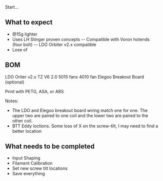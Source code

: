 Start...

## What to expect
- @15g lighter
- Uses LH Stinger proven concepts
-- Compatible with Voron hotends (four bolt)
-- LDO Orbiter v2.x compatible
- Lose of 

## BOM
LDO Oriter v2.x
TZ V6 2.0
5015 fans
4010 fan
Elegoo Breakout Board (optional)

Print with PETG, ASA, or ABS 

Notes:
- The LDO and Elegoo breakout board wiring match one for one. The upper two are paired to one coil and the lower two are paired to the other coil.
- BTT Eddy loctions. Some loss of X on the screw-tilt, I may need to find a better location 

## What needs to be completed
- Input Shaping
- Filament Calibration
- Set new screw tilt locations
- Save everything
